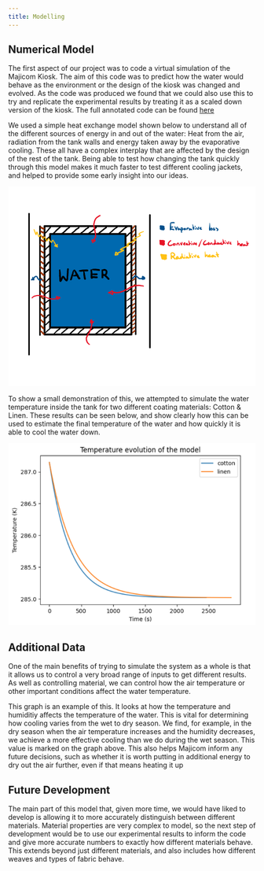 ```yaml
---
title: Modelling
---
```



## Numerical Model 

The first aspect of our project was to code a virtual simulation of the Majicom Kiosk. The aim of this code was to predict how the water would behave as the environment or the design of the kiosk was changed and evolved. As the code was produced we found that we could also use this to try and replicate the experimental results by treating it as a scaled down version of the kiosk. The full annotated code can be found [here](https://colab.research.google.com/drive/1D8jrgBWuxRUjkXFdTaMW2er6YYpis4Rj?authuser=1#scrollTo=mpWEDmWmkx8X)

We used a simple heat exchange model shown below to understand all of the different sources of energy in and out of the water: Heat from the air, radiation from the tank walls and energy taken away by the evaporative cooling. These all have a complex interplay that are affected by the design of the rest of the tank. Being able to test how changing the tank quickly through this model makes it much faster to test different cooling jackets, and helped to provide some early insight into our ideas. 

<img width="600" alt="Tank Diagram" src="https://raw.githubusercontent.com/Technology-for-the-Poorest-Billion/2025-Majicom-WaterCooling-passive/refs/heads/main/finalassets/TankDiagram.png">

To show a small demonstration of this, we attempted to simulate the water temperature inside the tank for two different coating materials: Cotton & Linen. These results can be seen below, and show clearly how this can be used to estimate the final temperature of the water and how quickly it is able to cool the water down.

<img width="600" alt="Model Result" src="https://raw.githubusercontent.com/Technology-for-the-Poorest-Billion/2025-Majicom-WaterCooling-passive/refs/heads/main/finalassets/modelData.png">



## Additional Data

One of the main benefits of trying to simulate the system as a whole is that it allows us to control a very broad range of inputs to get different results. As well as controlling material, we can control how the air temperature or other important conditions affect the water temperature. 



This graph is an example of this. It looks at how the temperature and humiditiy affects the temperature of the water. This is vital for determining how cooling varies from the wet to dry season. We find, for example, in the dry season when the air temperature increases and the humidity decreases, we achieve a more effective cooling than we do during the wet season. This value is marked on the graph above. This also helps Majicom inform any future decisions, such as whether it is worth putting in additional energy to dry out the air further, even if that means heating it up 




## Future Development

The main part of this model that, given more time, we would have liked to develop is allowing it to more accurately distinguish between different materials. Material properties are very complex to model, so the next step of development would be to use our experimental results to inform the code and give more accurate numbers to exactly how different materials behave. This extends beyond just different materials, and also includes how different weaves and types of fabric behave. 



